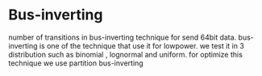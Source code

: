 # Bus-inverting
number of transitions in bus-inverting technique for send 64bit data.
bus-inverting is one of the technique that use it for lowpower.
we test it in 3 distribution such as binomial , lognormal and uniform.
for optimize this technique we use partition bus-inverting
